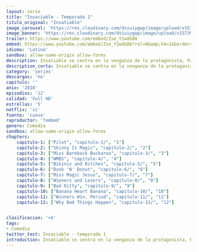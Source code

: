 ```yaml
---
layout: serie
title: "Insaciable - Temporada 1"
titulo_original: "Insatiable"
image_carousel: 'https://res.cloudinary.com/dsiuiygwp/image/upload/v1573933020/insatiable-min_1_natmkq.jpg'
image_banner: 'https://res.cloudinary.com/dsiuiygwp/image/upload/v1573933021/Insatiable-Season-1-Poster-insatiable-41771763-900-506-min_unimcs.jpg'
trailer: https://www.youtube.com/embed/Zse_Y1wdG88
embed: https://www.youtube.com/embed/Zse_Y1wdG88?rel=0&amp;hd=1&border=0&wmode=opaque&enablejsapi=1&modestbranding=1&controls=1&showinfo=1
idioma: 'Latino'
sandbox: allow-same-origin allow-forms
description: Insatiable se centra en la venganza de la protagonista, Patty, hacía aquellos que alguna vez la han hecho sentir mal debido a su peso. De repente, la joven se vuelve delgada y esbelta lo que cambia la percepción de la gente hacia ella. Pero, Patty no lo olvida ni perdona y se quiere tomar la justicia por su mano. Para ello, contrata a un abogado civil deshonrado e insatisfecho que se ha convertido en un experto entrenador de belleza. Este abogado, Bob, ve un gran potencial en la adolescente y, con ayuda de su mujer, la introducen en el mundo de los certámenes de belleza. Patty, quiere llegar mucho más lejos de lo que Bob y su esposa pensaban.
description_corta: Insatiable se centra en la venganza de la protagonista, Patty, hacía aquellos que alguna vez la han hecho sentir mal debido a su peso. De repente, la joven se vuelve delgada y esbelta lo que cambia la percepción de la gente hacia ella. Pero, Patty no..
category: 'series'
descargas: 'no'
capitulo: ''
anio: '2018'
episodios: '12'
calidad: 'Full HD'
estrellas: '5'
netflix: 'si'
fuente: 'cueva'
reproductor: 'fembed'
genero: Comedia
sandbox: allow-same-origin allow-forms 
chapters:
    capitulo-1: ["Pilot", "capitulo-1/", "1"]
    capitulo-2: ["Skinny Is Magic", "capitulo-2/", "2"]
    capitulo-3: ["Miss Bareback Buckaroo", "capitulo-3/", "3"]
    capitulo-4: ["WMBS", "capitulo-4/", "4"]
    capitulo-5: ["Bikinis and Bitches", "capitulo-5/", "5"]
    capitulo-6: ["Dunk 'N' Donut", "capitulo-6/", "6"]
    capitulo-7: ["Miss Magic Jesus", "capitulo-7/", "7"]
    capitulo-8: ["Wieners and Losers", "capitulo-8/", "8"]
    capitulo-9: ["Bad Kitty", "capitulo-9/", "9"]
    capitulo-10: ["Banana Heart Banana", "capitulo-10/", "10"]
    capitulo-11: ["Winners Win. Period", "capitulo-11/", "11"]
    capitulo-12: ["Why Bad Things Happen", "capitulo-12/", "12"]


clasificacion: '+6'
tags:
- Comedia
twitter_text: Insaciable - temporada 1
introduction: Insatiable se centra en la venganza de la protagonista, Patty, hacía aquellos que alguna vez la han hecho sentir mal debido a su peso. De repente, la joven se vuelve delgada y esbelta lo que cambia la percepción de la gente hacia ella. Pero, Patty no..
---
```



 







